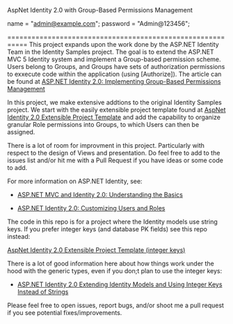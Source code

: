 AspNet Identity 2.0 with Group-Based Permissions Management


name = "admin@example.com";
password = "Admin@123456";

===========================================================
This project expands upon the work done by the ASP.NET Identity Team in the Identity Samples project. The goal is to extend the ASP.NET MVC 5 Identity system and implement a Group-based permission scheme. Users belong to Groups, and Groups have sets of authorization permissions to exxecute code within the application (using [Authorize]). The article can be found at [ASP.NET Identity 2.0: Implementing Group-Based Permissions Management](http://typecastexception.com/post/2014/08/10/ASPNET-Identity-20-Implementing-Group-Based-Permissions-Management.aspx)


In this project, we make extensive addtions to the original Identity Samples project. We start with the easily extensible project template found at [AspNet Identity 2.0 Extensible Project Template](https://github.com/TypecastException/AspNet-Identity-2-Extensible-Project-Template) and add the capability to organize granular Role permissions into Groups, to which Users can then be assigned. 

There is a lot of room for improvment in this project. Particularly with respect to the design of Views and presentation. Do feel free to add to the issues list and/or hit me with a Pull Request if you have ideas or some code to add. 

For more information on ASP.NET Identity, see:

* [ASP.NET MVC and Identity 2.0: Understanding the Basics](http://typecastexception.com/post/2014/04/20/ASPNET-MVC-and-Identity-20-Understanding-the-Basics.aspx)

* [ASP.NET Identity 2.0: Customizing Users and Roles](http://typecastexception.com/post/2014/06/22/ASPNET-Identity-20-Customizing-Users-and-Roles.aspx)

The code in this repo is for a project where the Identity models use string keys. If you prefer integer keys (and database PK fields) see this repo instead:

[AspNet Identity 2.0 Extensible Project Template (integer keys)](https://github.com/TypecastException/AspNet-Identity-2-With-Integer-Keys)

There is a lot of good information here about how things work under the hood with the generic types, even if you don;t plan to use the integer keys:
* [ASP.NET Identity 2.0 Extending Identity Models and Using Integer Keys Instead of Strings](http://typecastexception.com/post/2014/07/13/ASPNET-Identity-20-Extending-Identity-Models-and-Using-Integer-Keys-Instead-of-Strings.aspx)

Please feel free to open issues, report bugs, and/or shoot me a pull request if you see potential fixes/improvements. 
